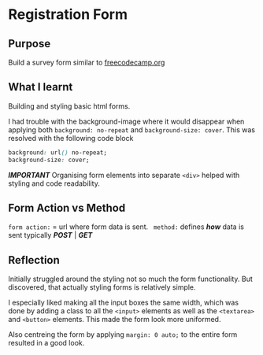 # Registration Form

## Purpose

Build a survey form similar to [freecodecamp.org](https://survey-form.freecodecamp.rocks/)

## What I learnt

Building and styling basic html forms.

I had trouble with the background-image where it would disappear when applying both ```background: no-repeat``` and ```background-size: cover```. This was resolved with the following code block

```css
background: url() no-repeat;
background-size: cover;
```
***IMPORTANT*** Organising form elements into separate ```<div>``` helped with styling and code readability.

## Form Action vs Method
```form action:``` = url where form data is sent.
``` method:``` defines ***how*** data is sent typically ***POST*** | ***GET***

## Reflection

Initially struggled around the styling not so much the form functionality. But discovered, that actually styling forms is relatively simple.

I especially liked making all the input boxes the same width, which was done by adding a class to all the ```<input>``` elements as well as the ```<textarea>``` and ```<button>``` elements. This made the form look more uniformed.

Also centreing the form by applying ```margin: 0 auto;``` to the entire form resulted in a good look.
